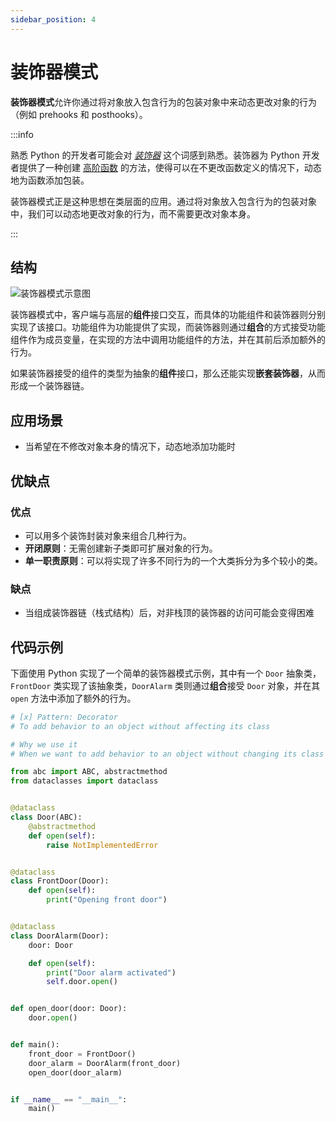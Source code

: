 ```yaml
---
sidebar_position: 4
---
```


# 装饰器模式
**装饰器模式**允许你通过将对象放入包含行为的包装对象中来动态更改对象的行为（例如 prehooks 和 posthooks）。

:::info

熟悉 Python 的开发者可能会对 [*装饰器*](https://peps.python.org/pep-0318/#background) 这个词感到熟悉。装饰器为 Python 开发者提供了一种创建 [高阶函数](https://zh.wikipedia.org/wiki/%E9%AB%98%E9%98%B6%E5%87%BD%E6%95%B0) 的方法，使得可以在不更改函数定义的情况下，动态地为函数添加包装。

装饰器模式正是这种思想在类层面的应用。通过将对象放入包含行为的包装对象中，我们可以动态地更改对象的行为，而不需要更改对象本身。

:::

## 结构

![装饰器模式示意图](https://refactoringguru.cn/images/patterns/diagrams/decorator/structure.png)

装饰器模式中，客户端与高层的**组件**接口交互，而具体的功能组件和装饰器则分别实现了该接口。功能组件为功能提供了实现，而装饰器则通过**组合**的方式接受功能组件作为成员变量，在实现的方法中调用功能组件的方法，并在其前后添加额外的行为。

如果装饰器接受的组件的类型为抽象的**组件**接口，那么还能实现**嵌套装饰器**，从而形成一个装饰器链。

## 应用场景

- 当希望在不修改对象本身的情况下，动态地添加功能时

## 优缺点
### 优点
- 可以用多个装饰封装对象来组合几种行为。
- **开闭原则**：无需创建新子类即可扩展对象的行为。
- **单一职责原则**：可以将实现了许多不同行为的一个大类拆分为多个较小的类。

### 缺点
- 当组成装饰器链（栈式结构）后，对非栈顶的装饰器的访问可能会变得困难

## 代码示例

下面使用 Python 实现了一个简单的装饰器模式示例，其中有一个 `Door` 抽象类，`FrontDoor` 类实现了该抽象类，`DoorAlarm` 类则通过**组合**接受 `Door` 对象，并在其 `open` 方法中添加了额外的行为。

```python livecodes console=full
# [x] Pattern: Decorator
# To add behavior to an object without affecting its class

# Why we use it
# When we want to add behavior to an object without changing its class

from abc import ABC, abstractmethod
from dataclasses import dataclass


@dataclass
class Door(ABC):
    @abstractmethod
    def open(self):
        raise NotImplementedError


@dataclass
class FrontDoor(Door):
    def open(self):
        print("Opening front door")


@dataclass
class DoorAlarm(Door):
    door: Door

    def open(self):
        print("Door alarm activated")
        self.door.open()


def open_door(door: Door):
    door.open()


def main():
    front_door = FrontDoor()
    door_alarm = DoorAlarm(front_door)
    open_door(door_alarm)


if __name__ == "__main__":
    main()
```